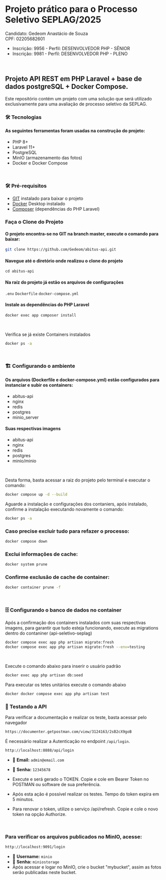 # Projeto prático para o Processo Seletivo SEPLAG/2025

Candidato: Gedeom Anastácio de Souza<br>
CPF: 02205682601<br>

- Inscrição: 9956 - Perfil: DESENVOLVEDOR PHP - SÊNIOR
- Inscrição: 9981 - Perfil: DESENVOLVEDOR PHP - PLENO
<br>

## Projeto API REST em PHP Laravel + base de dados postgreSQL + Docker Compose.
Este repositório contém um projeto com uma solução que será utilizado exclusivamente para uma avaliação de processo seletivo da SEPLAG.
<br>

### 🛠 Tecnologias

#### As seguintes ferramentas foram usadas na construção do projeto:
- PHP 8+
- Laravel 11+
- PostgreSQL
- MinIO (armazenamento das fotos)
- Docker e Docker Compose
<br>

### 🛠 Pré-requisitos
- <a href="https://git-scm.com/downloads">GIT</a> instalado para baixar o projeto
- <a href="https://www.docker.com/products/docker-desktop/">Docker</a> Desktop instalado
- <a href="https://getcomposer.org/">Composer</a> (dependências do PHP Laravel)

### Faça o Clone do Projeto
#### O projeto encontra-se no GIT na branch master, execute o comando para baixar:
```bash
git clone https://github.com/Gedeom/abitus-api.git
```

#### Navegue até o diretório onde realizou o clone do projeto
`cd abitus-api`
<br>

#### Na raíz do projeto já estão os arquivos de configurações
`.env`
`Dockerfile`
`docker-compose.yml`
<br>

#### Instale as dependências do PHP Laravel
```bash
docker exec app composer install
```
<br>

Verifica se já existe Containers instalados
```bash
docker ps -a
```
<br>

### 🏗️ Configurando o ambiente
#### Os arquivos (Dockerfile e docker-compose.yml) estão configurados para instanciar e subir os containers:
- abitus-api
- nginx
- redis
- postgres
- minio_server

#### Suas respectivas imagens
- abitus-api
- nginx
- redis
- postgres
- minio/minio
<br>

Desta forma, basta acessar a raiz do projeto pelo terminal e executar o comando:
```bash
docker compose up -d --build
```

Aguarde a instalação e configurações dos contaniers, após instalado, confirme a instalação executando novamente o comando:
```bash
docker ps -a
```

### Caso precise excluir tudo para refazer o processo:
```bash
docker compose down
```

### Exclui informações de cache:
```bash
docker system prune
```

### Confirme exclusão de cache de container:
```bash
docker container prune -f
```
<br>

### 🗄️ Configurando o banco de dados no container
Após a confirmação dos containers instalados com suas respectivas imagens, para garantir que tudo esteja funcionando, execute as migrations dentro do contaniner (api-seletivo-seplag)
```bash
docker compose exec app php artisan migrate:fresh
docker compose exec app php artisan migrate:fresh --env=testing
```
<br>

Execute o comando abaixo para inserir o usuário padrão
```bash
docker exec app php artisan db:seed
```

Para executar os tetes unitários execute o comando abaixo
```bash
docker docker compose exec app php artisan test
```


### 🧪 Testando a API
Para verificar a documentação e realizar os teste, basta acessar pelo navegador
```bash
https://documenter.getpostman.com/view/3124163/2sB2cX9goB
```

É necessário realizar a Autenticação no endpoint `/api/login`.
```bash
http://localhost:8888/api/login
```
- 📧 **Email:** `admin@email.com`
- 🔑 **Senha:** `12345678`


- Execute e será gerado o TOKEN. Copie e cole em Bearer Token no POSTMAN ou software de sua preferência.
- Após esta ação é possível realizar os testes. Tempo do token expira em 5 minutos.
- Para renovar o token, utilize o serviço /api/refresh. Copie e cole o novo token na opção Authorize.
<br>

### Para verificar os arquivos publicados no MinIO, acesse:
```bash
http://localhost:9091/login
```

- 📧 **Username:** `minio`
- 🔑 **Senha:** `miniostorage`
- Após acessar e logar no MinIO, crie o bucket "mybucket", assim as fotos serão publicadas neste bucket.

<br>


